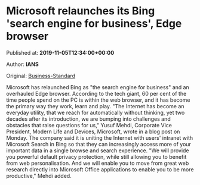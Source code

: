 
# Microsoft relaunches its Bing 'search engine for business', Edge browser

Published at: **2019-11-05T12:34:00+00:00**

Author: **IANS**

Original: [Business-Standard](https://www.business-standard.com/article/technology/microsoft-relaunches-its-bing-search-engine-for-business-edge-browser-119110501332_1.html)

Microsoft has relaunched Bing as "the search engine for business" and an overhauled Edge browser.
According to the tech giant, 60 per cent of the time people spend on the PC is within the web browser, and it has become the primary way they work, learn and play.
"The Internet has become an everyday utility, that we reach for automatically without thinking, yet two decades after its introduction, we are bumping into challenges and obstacles that raise questions for us," Yusuf Mehdi, Corporate Vice President, Modern Life and Devices, Microsoft, wrote in a blog post on Monday.
The company said it is uniting the Internet with users' intranet with Microsoft Search in Bing so that they can increasingly access more of your important data in a single browse and search experience.
"We will provide you powerful default privacy protection, while still allowing you to benefit from web personalisation. And we will enable you to move from great web research directly into Microsoft Office applications to enable you to be more productive," Mehdi added.
